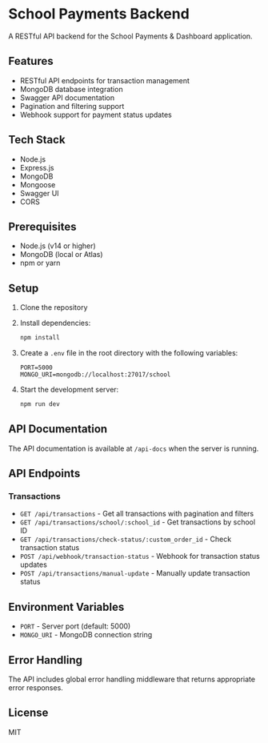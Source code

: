 # School Payments Backend

A RESTful API backend for the School Payments & Dashboard application.

## Features

- RESTful API endpoints for transaction management
- MongoDB database integration
- Swagger API documentation
- Pagination and filtering support
- Webhook support for payment status updates

## Tech Stack

- Node.js
- Express.js
- MongoDB
- Mongoose
- Swagger UI
- CORS

## Prerequisites

- Node.js (v14 or higher)
- MongoDB (local or Atlas)
- npm or yarn

## Setup

1. Clone the repository
2. Install dependencies:
   ```bash
   npm install
   ```

3. Create a `.env` file in the root directory with the following variables:
   ```
   PORT=5000
   MONGO_URI=mongodb://localhost:27017/school
   ```

4. Start the development server:
   ```bash
   npm run dev
   ```

## API Documentation

The API documentation is available at `/api-docs` when the server is running.

## API Endpoints

### Transactions

- `GET /api/transactions` - Get all transactions with pagination and filters
- `GET /api/transactions/school/:school_id` - Get transactions by school ID
- `GET /api/transactions/check-status/:custom_order_id` - Check transaction status
- `POST /api/webhook/transaction-status` - Webhook for transaction status updates
- `POST /api/transactions/manual-update` - Manually update transaction status

## Environment Variables

- `PORT` - Server port (default: 5000)
- `MONGO_URI` - MongoDB connection string

## Error Handling

The API includes global error handling middleware that returns appropriate error responses.

## License

MIT 